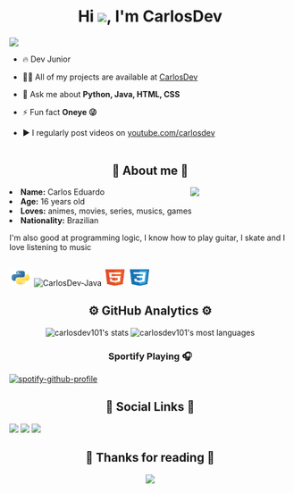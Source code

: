 <h1 align="center">Hi <img src="https://raw.githubusercontent.com/kaueMarques/kaueMarques/master/hi.gif" width="30px">, I'm CarlosDev</h1>

<img src="https://64.media.tumblr.com/60611a6332d425ce62d7f1d8de78848d/f4ed033572584c35-02/s640x960/017531c4475af73ee408bf33bd580532132199d0.gifv" align="center">

- 🔥 Dev Junior 

- 👨‍💻 All of my projects are available at [CarlosDev](https://github.com/CarlosDev101)

- 💬 Ask me about **Python, Java, HTML, CSS**

- ⚡ Fun fact **Oneye 😜**

- ▶️ I regularly post videos on [youtube.com/carlosdev](https://www.youtube.com/channel/UC6YLQsrK7aYpA2LgbVOmYiQ)
<br><br>

<div>
<h2 align="center"> 🦊 About me 🦊 </h2>
<img src="https://64.media.tumblr.com/1a3a3b00e55bc02f3c306e48a7b85382/23ac3b6757b283eb-94/s400x600/f7fc8af22ed0dfbcf23c189758a02b8898137aed.gifv"  width="180px" align="right">
<li>
  <b>Name:</b> Carlos Eduardo
</li>
<li>
  <b>Age:</b> 16 years old
</li>
<li>
<b>Loves:</b> animes, movies, series, musics, games
</li>
<li>
<b>Nationality:</b> Brazilian
</li>
</div>

I'm also good at programming logic, I know how to play guitar, I skate and I love listening to music
<div style="display: inline_block"><br>
  <img  alt="CarlosDev-Python" height="30" width="40" src="https://raw.githubusercontent.com/devicons/devicon/master/icons/python/python-original.svg">
  <img  alt="CarlosDev-Java" height="30" width="40" src="https://th.bing.com/th/id/R.2ebcc816698b99a4161299534445dd02?rik=F5u5EFRfzveRpw&riu=http%3a%2f%2fcheckpoint-it.hu%2f_media%2fimg%2fsmall%2ficons8-java-480.png&ehk=4bCNLeQJRMzHfk6uWAJR%2bq02OEnL%2fqQguYJBmz3TsPw%3d&risl=&pid=ImgRaw&r=0&sres=1&sresct=1"> 
  <img  alt="CarlosDev-HTML" height="30" width="40" src="https://raw.githubusercontent.com/devicons/devicon/master/icons/html5/html5-original.svg">
  <img  alt="CarlosDev-CSS" height="30" width="40" src="https://raw.githubusercontent.com/devicons/devicon/master/icons/css3/css3-original.svg">
  <p align="left">
</div>

<h2 align="center">⚙️ GitHub Analytics ⚙️</h2>

<p align="center">
<img width="380em" src="https://github-readme-stats.vercel.app/api?username=carlosdev101&show_icons=true&theme=vision-friendly-dark" alt="carlosdev101's stats"/>
<img width="380em" src="https://github-readme-stats.vercel.app/api/top-langs/?username=carlosdev101&layout=compact&theme=vision-friendly-dark" alt="carlosdev101's most languages"/>
</p>

<h3 align="center" >Sportify Playing 🎧</h2>

[![spotify-github-profile](https://spotify-github-profile.vercel.app/api/view?uid=carloseduardotoy&cover_image=true&theme=novatorem&bar_color=000000&bar_color_cover=true)](https://github.com/CarlosDev101)

<h2 align="center">🔱 Social Links 🔱</h2>

<div align="left">
  <a href="https://www.instagram.com/carlosdev10/" target="_blank"><img src="https://th.bing.com/th/id/R.d90cd50edab7ce208bf45492c65af05d?rik=5w3tf7Pv2qWR6Q&pid=ImgRaw&r=0" width="60em"></a>
  <a href="https://www.youtube.com/channel/UC6YLQsrK7aYpA2LgbVOmYiQ" target="_blank"><img src="https://multarte.com.br/wp-content/uploads/2020/04/youtube_logo.png" width="60em"></a>
  <a href="https://discord.com/users/653373680776380461" target="_blank"><img src="https://d33wubrfki0l68.cloudfront.net/7f988ede7749e1e355b9faef32c66c4b0b13ee87/a9900/assets/images/tool-icons/discord.png" width="60em"></a>
 



</div>

<h2 align="center">💖 Thanks for reading 💖</h2>
<div align="center">
<img src="https://64.media.tumblr.com/f33afd245a9f7d2dde461f85dcade514/7ff2dbaed833e191-11/s1280x1920/5cb6e4e581403be364295425816df6273221aafe.gifv">
</div>


